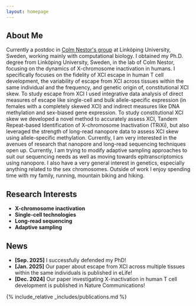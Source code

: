 ```yaml
---
layout: homepage
---
```


## About Me
  
Currently a postdoc in [Colm Nestor's group](https://liu.se/en/research/epigenetic-control-of-human-t-cell-biology) at Linköping University, Sweden, working mainly with computational biology. I obtained my Ph.D. degree from Linköping University, Sweden, in the lab of Colm Nestor, focusing on the dynamics of X-chromosome inactivation in humans. I specifically focuses on the fidelity of XCI escape in human T cell development, the variability of escape from XCI across tissues within the same individual and the frequency, and genetic origin of, constitutional XCI skew. To study escape from XCI I used integrative data analysis of direct measures of escape like single-cell and bulk allele-specific expression (in females with a completely skewed XCI) and indirect measures like DNA methylation and sex-biased gene expression. To study constitutional XCI skew we developed a novel method to accurately assess XCI, Tandem Repeat-based Identification of X-chromosome Inactivation (TRiXi), but also leveraged the strength of long-read nanopore data to assess XCI skew using allele-specific methylation. Currently, I am very interested in the avenues of research that nanopore and long-read sequencing techniques open up. Currently, I am trying to modify adaptive sampling approaches to suit our sequencing needs as well as moving towards epitranscriptomics using nanopore. I also have a very general interest in genetics, especially anything related to the sex chromosomes. Outside of work I enjoy spending time with my family, running, mountain biking and hiking.


## Research Interests

- **X-chromosome inactivation**
- **Single-cell technologies**
- **Long-read sequencing**
- **Adaptive sampling**

  
## News

- **[Sep. 2025]** I successfully defended my PhD!
- **[Jan. 2025]** Our paper about escape from XCI across multiple tissues within the same individuals is published in eLife!
- **[Dec. 2024]** Our paper investigating X-inactivation in human T cell development is published in Nature Communications!

{% include_relative _includes/publications.md %}
